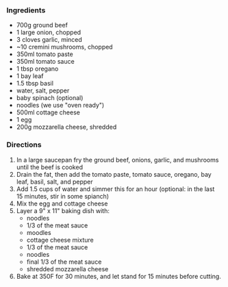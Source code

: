 ### Ingredients

- 700g ground beef
- 1 large onion, chopped
- 3 cloves garlic, minced
- ~10 cremini mushrooms, chopped
- 350ml tomato paste
- 350ml tomato sauce
- 1 tbsp oregano
- 1 bay leaf
- 1.5 tbsp basil
- water, salt, pepper
- baby spinach (optional)
- noodles (we use "oven ready")
- 500ml cottage cheese
- 1 egg
- 200g mozzarella cheese, shredded

### Directions
1. In a large saucepan fry the ground beef, onions, garlic, and mushrooms until the beef is cooked
2. Drain the fat, then add the tomato paste, tomato sauce, oregano, bay leaf, basil, salt, and pepper
3. Add 1.5 cups of water and simmer this for an hour (optional: in the last 15 minutes, stir in some spianch)
4. Mix the egg and cottage cheese
5. Layer a 9" x 11" baking dish with:
   - noodles
   - 1/3 of the meat sauce
   - moodles
   - cottage cheese mixture
   - 1/3 of the meat sauce
   - noodles
   - final 1/3 of the meat sauce
   - shredded mozzarella cheese
6. Bake at 350F for 30 minutes, and let stand for 15 minutes before cutting.
